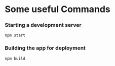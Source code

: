 # Some useful Commands

### Starting a development server

```npm
npm start
```

### Building the app for deployment

```npm
npm build
```
